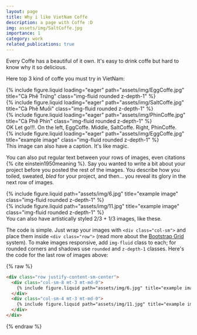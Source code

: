 ```yaml
---
layout: page
title: Why i like VietNam Coffe
description: a page with Coffe :D
img: assets/img/SaltCoffe.jpg
importance: 1
category: work
related_publications: true
---
```


Every Coffe has a beautiful of it own.
It's easy to drink coffe but hard to know why it so delicious.

Here top 3 kind of coffe you must try in VietNam:
<div class="row">
    <div class="col-sm mt-3 mt-md-0">
        {% include figure.liquid loading="eager" path="assets/img/EggCoffe.jpg" title="Cà Phê Trứng" class="img-fluid rounded z-depth-1" %}
    </div>
    <div class="col-sm mt-3 mt-md-0">
        {% include figure.liquid loading="eager" path="assets/img/SaltCoffe.jpg" title="Cà Phê Muối" class="img-fluid rounded z-depth-1" %}
    </div>
    <div class="col-sm mt-3 mt-md-0">
        {% include figure.liquid loading="eager" path="assets/img/PhinCoffe.jpg" title="Cà Phê Phin" class="img-fluid rounded z-depth-1" %}
    </div>
</div>
<div class="caption">
    OK Let go!!!. On the left, EggCoffe. Middle, SaltCoffe. Right, PhinCoffe.
</div>
<div class="row">
    <div class="col-sm mt-3 mt-md-0">
        {% include figure.liquid loading="eager" path="assets/img/EggCoffe.jpg" title="example image" class="img-fluid rounded z-depth-1" %}
    </div>
</div>
<div class="caption">
    This image can also have a caption. It's like magic.
</div>

You can also put regular text between your rows of images, even citations {% cite einstein1950meaning %}.
Say you wanted to write a bit about your project before you posted the rest of the images.
You describe how you toiled, sweated, _bled_ for your project, and then... you reveal its glory in the next row of images.

<div class="row justify-content-sm-center">
    <div class="col-sm-8 mt-3 mt-md-0">
        {% include figure.liquid path="assets/img/6.jpg" title="example image" class="img-fluid rounded z-depth-1" %}
    </div>
    <div class="col-sm-4 mt-3 mt-md-0">
        {% include figure.liquid path="assets/img/11.jpg" title="example image" class="img-fluid rounded z-depth-1" %}
    </div>
</div>
<div class="caption">
    You can also have artistically styled 2/3 + 1/3 images, like these.
</div>

The code is simple.
Just wrap your images with `<div class="col-sm">` and place them inside `<div class="row">` (read more about the <a href="https://getbootstrap.com/docs/4.4/layout/grid/">Bootstrap Grid</a> system).
To make images responsive, add `img-fluid` class to each; for rounded corners and shadows use `rounded` and `z-depth-1` classes.
Here's the code for the last row of images above:

{% raw %}

```html
<div class="row justify-content-sm-center">
  <div class="col-sm-8 mt-3 mt-md-0">
    {% include figure.liquid path="assets/img/6.jpg" title="example image" class="img-fluid rounded z-depth-1" %}
  </div>
  <div class="col-sm-4 mt-3 mt-md-0">
    {% include figure.liquid path="assets/img/11.jpg" title="example image" class="img-fluid rounded z-depth-1" %}
  </div>
</div>
```

{% endraw %}
